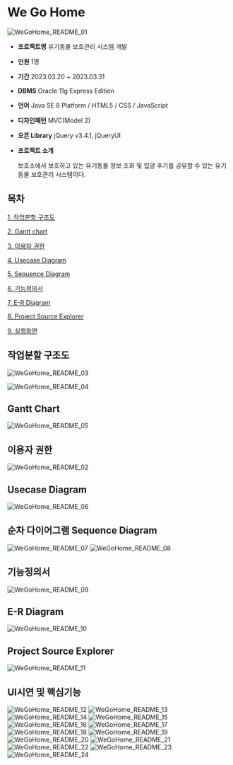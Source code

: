 # We Go Home

![WeGoHome_README_01](https://github.com/hyeerring/weGoHome/assets/119287211/813b55cd-3c7c-4ae5-bfea-391d3f70e45f)



- **프로젝트명**  유기동물 보호관리 시스템 개발
- **인원**  1명
- **기간** 2023.03.20 ~ 2023.03.31
- **DBMS**  Oracle 11g Express Edition
- **언어**  Java SE 8 Platform / HTML5 / CSS / JavaScript
- **디자인패턴**  MVC(Model 2)
- **오픈 Library**  jQuery v3.4.1, jQueryUI

- **프로젝트 소개**

  보호소에서 보호하고 있는 유기동물 정보 조회 및 입양 후기를 공유할 수 있는 유기동물 보호관리 시스템이다.
  
  

## 목차

[1. 작업분할 구조도](#작업분할-구조도)  

[2. Gantt chart](#gantt-chart)  

[3. 이용자 권한](#이용자-권한)  

[4. Usecase Diagram](#usecase-diagram)

[5. Sequence Diagram](#sequence-diagram)

[6. 기능정의서](#기능정의서)

[7. E-R Diagram](#E-R-diagram)

[8. Project Source Explorer](#project-source-explorer)

[9. 실행화면](#UI시연-및-핵심기능)



## 작업분할 구조도


![WeGoHome_README_03](https://github.com/hyeerring/weGoHome/assets/119287211/47f8319e-647e-4327-9ad8-870672eb6142)

![WeGoHome_README_04](https://github.com/hyeerring/weGoHome/assets/119287211/3d093329-3ddc-4677-9ca4-56c1a493b4c7)



## Gantt Chart

![WeGoHome_README_05](https://github.com/hyeerring/weGoHome/assets/119287211/6587047a-c9cb-4e30-b71e-aab4233f4f7c)



## 이용자 권한

![WeGoHome_README_02](https://github.com/hyeerring/weGoHome/assets/119287211/1b7c6ac5-b08b-4387-b8f4-bc9755f61b7b)



## Usecase Diagram

![WeGoHome_README_06](https://github.com/hyeerring/weGoHome/assets/119287211/47835637-9c90-4457-8a51-56d51d5bc0fe)



## 순차 다이어그램 Sequence Diagram

![WeGoHome_README_07](https://github.com/hyeerring/weGoHome/assets/119287211/2b853ba3-3de6-44b1-8874-9995b5800697)
![WeGoHome_README_08](https://github.com/hyeerring/weGoHome/assets/119287211/29c91b82-3724-4a57-a03c-db4573ece2de)



## 기능정의서

![WeGoHome_README_09](https://github.com/hyeerring/weGoHome/assets/119287211/52e31873-523c-4771-97c0-6c1564c8b093)



## E-R Diagram

![WeGoHome_README_10](https://github.com/hyeerring/weGoHome/assets/119287211/f935175e-d4e1-4d6c-b72e-0f90545d3794)



## Project Source Explorer

![WeGoHome_README_11](https://github.com/hyeerring/weGoHome/assets/119287211/b4623502-c46a-4e1b-a86d-e8be3cdc98f8)



## UI시연 및 핵심기능

![WeGoHome_README_12](https://github.com/hyeerring/weGoHome/assets/119287211/cce153c2-5a83-42c3-ad6a-895db187ec82)
![WeGoHome_README_13](https://github.com/hyeerring/weGoHome/assets/119287211/9fcd2303-9de2-4df6-8a98-18fe6f72f608)
![WeGoHome_README_14](https://github.com/hyeerring/weGoHome/assets/119287211/890ff551-594d-4023-bfab-f80760bc0c5a)
![WeGoHome_README_15](https://github.com/hyeerring/weGoHome/assets/119287211/d05e9927-0986-4bb2-85a2-ba6817b9b3dd)
![WeGoHome_README_16](https://github.com/hyeerring/weGoHome/assets/119287211/8f0a9b09-9c40-4ad4-8aad-b819ba6517a4)
![WeGoHome_README_17](https://github.com/hyeerring/weGoHome/assets/119287211/644bbbb1-737d-4990-a4bf-d428d3872c3f)
![WeGoHome_README_18](https://github.com/hyeerring/weGoHome/assets/119287211/6fa2d690-d1c1-48e1-ab21-f0fd682e4b31)
![WeGoHome_README_19](https://github.com/hyeerring/weGoHome/assets/119287211/6cf4e7e0-a016-4396-9aa2-899fcaccddc3)
![WeGoHome_README_20](https://github.com/hyeerring/weGoHome/assets/119287211/2727d384-a805-4c86-9f21-bb84419079b4)
![WeGoHome_README_21](https://github.com/hyeerring/weGoHome/assets/119287211/cb758754-622b-445e-9de1-592810626827)
![WeGoHome_README_22](https://github.com/hyeerring/weGoHome/assets/119287211/fcc61913-f1ff-4ad3-a05e-e99cd4eab8a3)
![WeGoHome_README_23](https://github.com/hyeerring/weGoHome/assets/119287211/53c7acf5-82ba-451c-ac62-d0ec6fd1aa08)![WeGoHome_README_24](https://github.com/hyeerring/weGoHome/assets/119287211/fc7e96df-4cee-48f7-abb2-b2864a5edf18)
